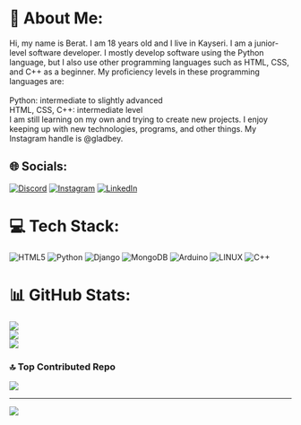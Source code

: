 # 💫 About Me:
Hi, my name is Berat. I am 18 years old and I live in Kayseri. I am a junior-level software developer. I mostly develop software using the Python language, but I also use other programming languages such as HTML, CSS, and C++ as a beginner. My proficiency levels in these programming languages are:<br><br>Python: intermediate to slightly advanced<br>HTML, CSS, C++: intermediate level<br>I am still learning on my own and trying to create new projects. I enjoy keeping up with new technologies, programs, and other things. My Instagram handle is @gladbey.


## 🌐 Socials:
[![Discord](https://img.shields.io/badge/Discord-%237289DA.svg?logo=discord&logoColor=white)](https://discord.gg/glad#1899) [![Instagram](https://img.shields.io/badge/Instagram-%23E4405F.svg?logo=Instagram&logoColor=white)](https://instagram.com/@gladbey) [![LinkedIn](https://img.shields.io/badge/LinkedIn-%230077B5.svg?logo=linkedin&logoColor=white)](https://www.linkedin.com/in/berat-karaca-9b770223b/) 

# 💻 Tech Stack:
![HTML5](https://img.shields.io/badge/html5-%23E34F26.svg?style=for-the-badge&logo=html5&logoColor=white) ![Python](https://img.shields.io/badge/python-3670A0?style=for-the-badge&logo=python&logoColor=ffdd54) ![Django](https://img.shields.io/badge/django-%23092E20.svg?style=for-the-badge&logo=django&logoColor=white) ![MongoDB](https://img.shields.io/badge/MongoDB-%234ea94b.svg?style=for-the-badge&logo=mongodb&logoColor=white) ![Arduino](https://img.shields.io/badge/-Arduino-00979D?style=for-the-badge&logo=Arduino&logoColor=white) ![LINUX](https://img.shields.io/badge/Linux-FCC624?style=for-the-badge&logo=linux&logoColor=black) ![C++](https://img.shields.io/badge/c++-%2300599C.svg?style=for-the-badge&logo=c%2B%2B&logoColor=white)
# 📊 GitHub Stats:
![](https://github-readme-stats.vercel.app/api?username=berka38&theme=midnight-purple&hide_border=false&include_all_commits=false&count_private=false)<br/>
![](https://github-readme-streak-stats.herokuapp.com/?user=berka38&theme=midnight-purple&hide_border=false)<br/>
![](https://github-readme-stats.vercel.app/api/top-langs/?username=berka38&theme=midnight-purple&hide_border=false&include_all_commits=false&count_private=false&layout=compact)

### 🔝 Top Contributed Repo
![](https://github-contributor-stats.vercel.app/api?username=gladyotr&limit=5&theme=dark&combine_all_yearly_contributions=true)

---
[![](https://visitcount.itsvg.in/api?id=berka38&icon=0&color=0)](https://visitcount.itsvg.in)

<!-- Proudly created with GPRM ( https://gprm.itsvg.in ) -->
